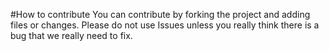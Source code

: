 #How to contribute 
You can contribute by forking the project and adding files or changes. 
Please do not use Issues unless you really think there is a bug that we really need to fix.
